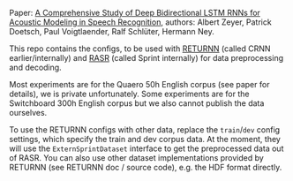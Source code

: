 Paper: [A Comprehensive Study of Deep Bidirectional LSTM RNNs for Acoustic Modeling in Speech Recognition](http://arxiv.org/abs/1606.06871),
authors: Albert Zeyer, Patrick Doetsch, Paul Voigtlaender, Ralf Schlüter, Hermann Ney.

This repo contains the configs,
to be used with [RETURNN](https://github.com/rwth-i6/returnn)
(called CRNN earlier/internally)
and [RASR](https://www-i6.informatik.rwth-aachen.de/rwth-asr/)
(called Sprint internally)
for data preprocessing and decoding.

Most experiments are for the Quaero 50h English corpus (see paper for details), we is private unfortunately.
Some experiments are for the Switchboard 300h English corpus but we also cannot publish the data ourselves.

To use the RETURNN configs with other data,
replace the `train`/`dev` config settings, which specify the train and dev corpus data.
At the moment, they will use the `ExternSprintDataset` interface to get the preprocessed data out of RASR.
You can also use other dataset implementations provided by RETURNN (see RETURNN doc / source code),
e.g. the HDF format directly.
